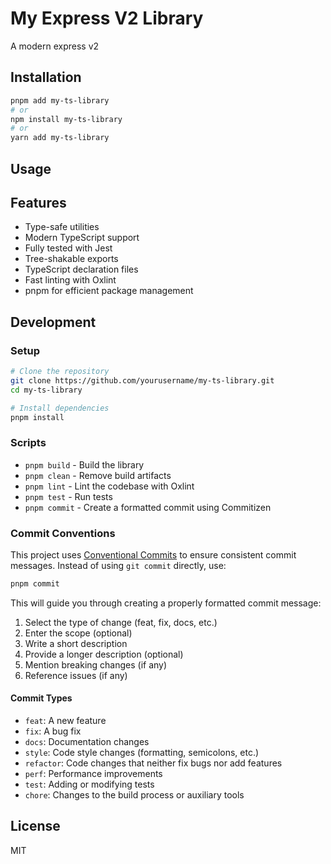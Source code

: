 # My Express V2 Library

A modern express v2 

## Installation

```bash
pnpm add my-ts-library
# or
npm install my-ts-library
# or
yarn add my-ts-library
```

## Usage

## Features

- Type-safe utilities
- Modern TypeScript support
- Fully tested with Jest
- Tree-shakable exports
- TypeScript declaration files
- Fast linting with Oxlint
- pnpm for efficient package management

## Development

### Setup

```bash
# Clone the repository
git clone https://github.com/yourusername/my-ts-library.git
cd my-ts-library

# Install dependencies
pnpm install
```

### Scripts

- `pnpm build` - Build the library
- `pnpm clean` - Remove build artifacts
- `pnpm lint` - Lint the codebase with Oxlint
- `pnpm test` - Run tests
- `pnpm commit` - Create a formatted commit using Commitizen

### Commit Conventions

This project uses [Conventional Commits](https://www.conventionalcommits.org/) to ensure consistent commit messages. Instead of using `git commit` directly, use:

```bash
pnpm commit
```

This will guide you through creating a properly formatted commit message:

1. Select the type of change (feat, fix, docs, etc.)
2. Enter the scope (optional)
3. Write a short description
4. Provide a longer description (optional)
5. Mention breaking changes (if any)
6. Reference issues (if any)

#### Commit Types

- `feat`: A new feature
- `fix`: A bug fix
- `docs`: Documentation changes
- `style`: Code style changes (formatting, semicolons, etc.)
- `refactor`: Code changes that neither fix bugs nor add features
- `perf`: Performance improvements
- `test`: Adding or modifying tests
- `chore`: Changes to the build process or auxiliary tools

## License

MIT 